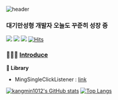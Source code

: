 ![header](https://capsule-render.vercel.app/api?type=waving&color=3ddc84&height=200&text=Dev.Ming&fontColor=ffffff&fontSize=40&fontAlignY=30&desc=welcome%20to%20Ming's%20GitHub&descAlignY=50)

### 대기만성형 개발자 오늘도 꾸준히 성장 중
<img src="https://img.shields.io/badge/Android%20Developer-3ddc84?style=flat-square&logo=android&logoColor=white"> <img src="https://img.shields.io/badge/Kotlin-0095d5?style=flat-square&logo=kotlin&logoColor=white"> <img src="https://img.shields.io/badge/Python-3776ab?style=flat-square&logo=python&logoColor=white"> [![Hits](https://hits.seeyoufarm.com/api/count/incr/badge.svg?url=https%3A%2F%2Fgithub.com%2Fkangmin1012%2Fhit-counter&count_bg=%2379C83D&title_bg=%23555555&icon=myspace.svg&icon_color=%23FFFFFF&title=hits&edge_flat=true)](https://hits.seeyoufarm.com)

### 👩🏻‍💻 [**Introduce**](https://github.com/kangmin1012/Introduce)

**📗 Library**
- MingSingleClickListener : [link](https://github.com/kangmin1012/MingSingleClickListener)

[![kangmin1012's GitHub stats](https://github-readme-stats.vercel.app/api?username=kangmin1012&show_icons=true)](https://github.com/anuraghazra/github-readme-stats) [![Top Langs](https://github-readme-stats.vercel.app/api/top-langs/?username=kangmin1012&layout=compact)](https://github.com/anuraghazra/github-readme-stats)

